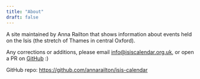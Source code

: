 ```yaml
---
title: "About"
draft: false
---
```

A site maintained by Anna Railton that shows information about events held on the Isis (the stretch of Thames in central Oxford).

Any corrections or additions, please email [info@isiscalendar.org.uk](mailto:info@isiscalendar.org.uk), or open a PR
on [GitHub](https://github.com/annarailton/isis-calendar) :)

GitHub repo: https://github.com/annarailton/isis-calendar
